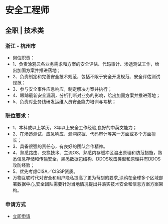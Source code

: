 
# 安全工程师
## 全职  |  技术类
### 浙江 - 杭州市

- 岗位职责：
- 1、负责涂鸦云各业务需求和方案的安全评估、代码审计、渗透测试工作，给出加固方案并推进落地；
- 2、负责制定和完善安全技术规范，包括不限于安全开发规范、安全评估测试规范；
- 3、参与安全事件应急响应，制定解决方案并执行；
- 4、跟踪最新安全漏洞，分析判断对业务的影响，给出加固方案并推进落地；
- 5、负责对业务线研发运维人员安全能力培训与考核；

### 职位要求：
- 1、本科或以上学历，3年以上安全工作经验,良好的中英文能力；
- 2、在渗透测试、应急响应、漏洞挖掘、代码审计等某一方面或多个方面擅长；
- 3、具备很强的责任心，有良好的团队合作精神。
- 4、熟悉路由、交换技术、主流OS，熟悉内存缓冲区溢出原理和防范措施，熟悉信息存储和传输安全，熟悉数据包结构、DDOS攻击类型和原理并有DDOS攻防经验；
- 5、优先考虑CISA／CISSP资质。&nbsp;
- 万物互联时代对安全和用户隐私提高了更为苛刻的要求,涂鸦在全球多个区域部署数据中心,安全团队需要针对当地情况提出并落实技术安全和信息方案方案架构。
### 申请方式
- <a href="mailto:hr@tuya.com" title=yourName-安全工程师>立即申请</a>